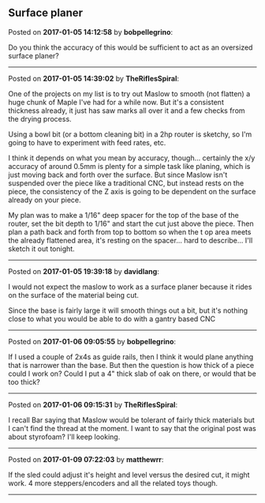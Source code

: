 ## Surface planer
Posted on **2017-01-05 14:12:58** by **bobpellegrino**:

Do you think the accuracy of this would be sufficient to act as an oversized surface planer?

---

Posted on **2017-01-05 14:39:02** by **TheRiflesSpiral**:

One of the projects on my list is to try out Maslow to smooth (not flatten) a huge chunk of Maple I've had for a while now. But it's a consistent thickness already, it just has saw marks all over it and a few checks from the drying process.

Using a bowl bit (or a bottom cleaning bit) in a 2hp router is sketchy, so I'm going to have to experiment with feed rates, etc.

I think it depends on what you mean by accuracy, though... certainly the x/y accuracy of around 0.5mm is plenty for a simple task like planing, which is just moving back and forth over the surface. But since Maslow isn't suspended over the piece like a traditional CNC, but instead rests on the piece, the consistency of the Z axis is going to be dependent on the surface already on your piece.

My plan was to make a 1/16" deep spacer for the top of the base of the router, set the bit depth to 1/16" and start the cut just above the piece. Then plan a path back and forth from top to bottom so when the t op area meets the already flattened area, it's resting on the spacer... hard to describe... I'll sketch it out tonight.

---

Posted on **2017-01-05 19:39:18** by **davidlang**:

I would not expect the maslow to work as a surface planer because it rides on the surface of the material being cut.

Since the base is fairly large it will smooth things out a bit, but it's nothing close to what you would be able to do with a gantry based CNC

---

Posted on **2017-01-06 09:05:55** by **bobpellegrino**:

If I used a couple of 2x4s as guide rails, then I think it would plane anything that is narrower than the base.  But then the question is how thick of a piece could I work on?  Could I put a 4" thick slab of oak on there, or would that be too thick?

---

Posted on **2017-01-06 09:15:31** by **TheRiflesSpiral**:

I recall Bar saying that Maslow would be tolerant of fairly thick materials but I can't find the thread at the moment. I want to say that the original post was about styrofoam? I'll keep looking.

---

Posted on **2017-01-09 07:22:03** by **matthewrr**:

If the sled could adjust it's height and level versus the desired cut, it might work. 4 more steppers/encoders and all the related toys though.

---

